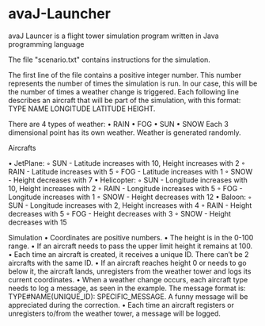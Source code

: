 # avaJ-Launcher
avaJ Launcer is a flight tower simulation program written in Java programming language

The file "scenario.txt" contains instructions for the simulation.

The first line of the file contains a positive integer number. This number represents the number of times the simulation is run. In our case, this will be the number of times a weather change is triggered.
Each following line describes an aircraft that will be part of the simulation, with this format: TYPE NAME LONGITUDE LATITUDE HEIGHT.


There are 4 types of weather:
  • RAIN 
  • FOG
  • SUN
  • SNOW
Each 3 dimensional point has its own weather. Weather is generated randomly.



Aircrafts

• JetPlane:
  ◦ SUN - Latitude increases with 10, Height increases with 2 ◦ RAIN - Latitude increases with 5
  ◦ FOG - Latitude increases with 1
  ◦ SNOW - Height decreases with 7
• Helicopter:
  ◦ SUN - Longitude increases with 10, Height increases with 2 ◦ RAIN - Longitude increases with 5
  ◦ FOG - Longitude increases with 1
  ◦ SNOW - Height decreases with 12
• Baloon:
  ◦ SUN - Longitude increases with 2, Height increases with 4 ◦ RAIN - Height decreases with 5
  ◦ FOG - Height decreases with 3
  ◦ SNOW - Height decreases with 15
  
  Simulation
• Coordinates are positive numbers.
• The height is in the 0-100 range.
• If an aircraft needs to pass the upper limit height it remains at 100.
• Each time an aircraft is created, it receives a unique ID. There can’t be 2 aircrafts with the same ID.
• If an aircraft reaches height 0 or needs to go below it, the aircraft lands, unregisters from the weather tower and logs its current coordinates.
• When a weather change occurs, each aircraft type needs to log a message, as seen in the example. The message format is: TYPE#NAME(UNIQUE_ID): SPECIFIC_MESSAGE. A funny message will be appreciated during the correction.
• Each time an aircraft registers or unregisters to/from the weather tower, a message will be logged.
